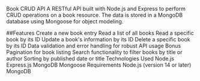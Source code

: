 Book CRUD API
A RESTful API built with Node.js and Express to perform CRUD operations on a book resource. The data is stored in a MongoDB database using Mongoose for object modeling.

##Features
Create a new book entry
Read a list of all books
Read a specific book by its ID
Update a book's information by its ID
Delete a specific book by its ID
Data validation and error handling for robust API usage
Bonus 
Pagination for book listing
Search functionality to filter books by title or author
Sorting by published date or title
Technologies Used
Node.js
Express.js
MongoDB
Mongoose
Requirements
Node.js (version 14 or later)
MongoDB
